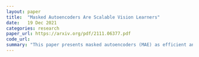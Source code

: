 ```yaml
---
layout: paper
title:  "Masked Autoencoders Are Scalable Vision Learners"
date:   19 Dec 2021
categories: research
paper_url: https://arxiv.org/pdf/2111.06377.pdf
code_url: 
summary: "This paper presents masked autoencoders (MAE) as efficient and scalable self-supervised learners for computer vision. The MAE methodology involves masking random patches of an input image and reconstructing the missing pixels. This approach is underpinned by two key designs: an asymmetric encoder-decoder architecture, where the encoder processes only visible patches, and a lightweight decoder reconstructs the image using the latent representation and mask tokens. Additionally, masking a significant portion of the input image, such as 75%, creates a challenging yet informative self-supervisory task. These innovations allow for the efficient training of large models, tripling training speed and enhancing accuracy. A standout result is a vanilla ViT-Huge model reaching top accuracy (87.8%) on ImageNet-1K data among similar methods. Moreover, the model's transfer performance in downstream tasks surpasses that of supervised pre-training, indicating a promising scaling potential."
---
```


